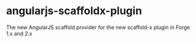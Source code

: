 angularjs-scaffoldx-plugin
==========================

The new AngularJS scaffold provider for the new scaffold-x plugin in Forge 1.x and 2.x
